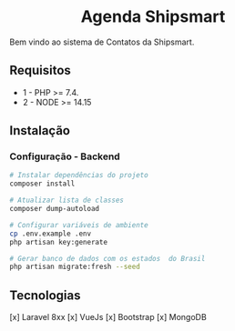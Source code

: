 <h1 align="center">Agenda Shipsmart</h1>

Bem vindo ao sistema de Contatos da Shipsmart.

## Requisitos
* 1 - PHP >= 7.4.
* 2 - NODE >= 14.15

## Instalação
### Configuração - Backend

``` bash
# Instalar dependências do projeto
composer install

# Atualizar lista de classes
composer dump-autoload

# Configurar variáveis de ambiente
cp .env.example .env
php artisan key:generate

# Gerar banco de dados com os estados  do Brasil
php artisan migrate:fresh --seed
```
## Tecnologias
[x] Laravel 8xx
[x] VueJs
[x] Bootstrap
[x] MongoDB